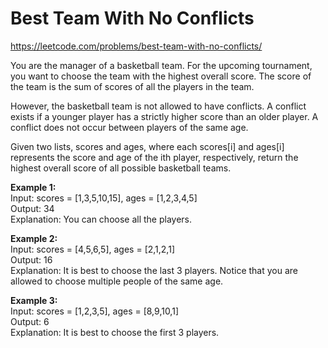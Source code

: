 # Best Team With No Conflicts
https://leetcode.com/problems/best-team-with-no-conflicts/

You are the manager of a basketball team. For the upcoming tournament, you want to choose the team with the highest overall score. The score of the team is the sum of scores of all the players in the team.

However, the basketball team is not allowed to have conflicts. A conflict exists if a younger player has a strictly higher score than an older player. A conflict does not occur between players of the same age.

Given two lists, scores and ages, where each scores[i] and ages[i] represents the score and age of the ith player, respectively, return the highest overall score of all possible basketball teams.

<b>Example 1:</b>\
Input: scores = [1,3,5,10,15], ages = [1,2,3,4,5]\
Output: 34\
Explanation: You can choose all the players.

<b>Example 2:</b>\
Input: scores = [4,5,6,5], ages = [2,1,2,1]\
Output: 16\
Explanation: It is best to choose the last 3 players. Notice that you are allowed to choose multiple people of the same age.

<b>Example 3:</b>\
Input: scores = [1,2,3,5], ages = [8,9,10,1]\
Output: 6\
Explanation: It is best to choose the first 3 players. 